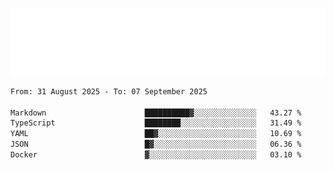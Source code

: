 [![](./hello.svg)](https://blog.yrobot.top?ref=github-yrobot)

<!--START_SECTION:waka-->

```txt
From: 31 August 2025 - To: 07 September 2025

Markdown                      ██████████▓░░░░░░░░░░░░░░   43.27 %
TypeScript                    ████████░░░░░░░░░░░░░░░░░   31.49 %
YAML                          ██▓░░░░░░░░░░░░░░░░░░░░░░   10.69 %
JSON                          █▓░░░░░░░░░░░░░░░░░░░░░░░   06.36 %
Docker                        ▓░░░░░░░░░░░░░░░░░░░░░░░░   03.10 %
```

<!--END_SECTION:waka-->

